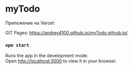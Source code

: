 # myTodo

Приложение на Vercel: 

GIT Pages: https://andrey4100.github.io/myTodo.github.io/



### `npm start`

Runs the app in the development mode.\
Open [http://localhost:3000](http://localhost:3000) to view it in your browser.